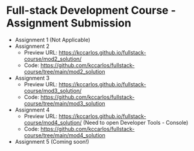 # Full-stack Development Course - Assignment Submission

 - Assignment 1 (Not Applicable)
 - Assignment 2
   - Preview URL: https://kccarlos.github.io/fullstack-course/mod2_solution/
   - Code: https://github.com/kccarlos/fullstack-course/tree/main/mod2_solution
 - Assignment 3
   - Preview URL: https://kccarlos.github.io/fullstack-course/mod3_solution/
   - Code: https://github.com/kccarlos/fullstack-course/tree/main/mod3_solution
 - Assignment 4
   - Preview URL: https://kccarlos.github.io/fullstack-course/mod4_solution/ (Need to open Developer Tools - Console)
   - Code: https://github.com/kccarlos/fullstack-course/tree/main/mod4_solution
 - Assignment 5 (Coming soon!)
